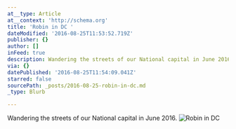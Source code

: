 ```yaml
---
at__type: Article
at__context: 'http://schema.org'
title: 'Robin in DC '
dateModified: '2016-08-25T11:53:52.719Z'
publisher: {}
author: []
inFeed: true
description: Wandering the streets of our National capital in June 2016.
via: {}
datePublished: '2016-08-25T11:54:09.041Z'
starred: false
sourcePath: _posts/2016-08-25-robin-in-dc.md
_type: Blurb

---
```

Wandering the streets of our National capital in June 2016\.
![Robin in DC](https://the-grid-user-content.s3-us-west-2.amazonaws.com/9bdcb928-4529-491b-8d15-9f6784db1242.jpg)